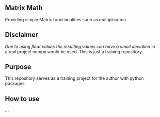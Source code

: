 ## Matrix Math
Providing simple Matrix functionalities such as multiplication

## Disclaimer
*Due to using float values the resulting values can have a small deviation*
In a real project numpy would be used. This is just a training repository.

## Purpose
This repository serves as a training project for the author with python packages

## How to use
...
